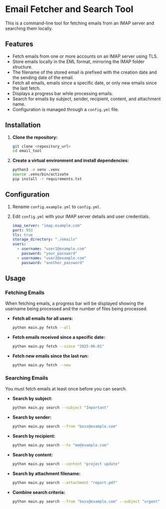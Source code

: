 
# Email Fetcher and Search Tool

This is a command-line tool for fetching emails from an IMAP server and searching them locally.

## Features

- Fetch emails from one or more accounts on an IMAP server using TLS.
- Store emails locally in the EML format, mirroring the IMAP folder structure.
- The filename of the stored email is prefixed with the creation date and the sending date of the email.
- Fetch all emails, emails since a specific date, or only new emails since the last fetch.
- Displays a progress bar while processing emails.
- Search for emails by subject, sender, recipient, content, and attachment name.
- Configuration is managed through a `config.yml` file.

## Installation

1.  **Clone the repository:**
    ```bash
    git clone <repository_url>
    cd email_tool
    ```

2.  **Create a virtual environment and install dependencies:**
    ```bash
    python3 -m venv .venv
    source .venv/bin/activate
    pip install -r requirements.txt
    ```

## Configuration

1.  Rename `config.example.yml` to `config.yml`.
2.  Edit `config.yml` with your IMAP server details and user credentials.

    ```yaml
    imap_server: "imap.example.com"
    port: 993
    tls: true
    storage_directory: "./emails"
    users:
      - username: "user1@example.com"
        password: "your_password"
      - username: "user2@example.com"
        password: "another_password"
    ```

## Usage

### Fetching Emails

When fetching emails, a progress bar will be displayed showing the username being processed and the number of files being processed.

-   **Fetch all emails for all users:**
    ```bash
    python main.py fetch --all
    ```

-   **Fetch emails received since a specific date:**
    ```bash
    python main.py fetch --since "2025-06-01"
    ```

-   **Fetch new emails since the last run:**
    ```bash
    python main.py fetch --new
    ```

### Searching Emails

You must fetch emails at least once before you can search.

-   **Search by subject:**
    ```bash
    python main.py search --subject "Important"
    ```

-   **Search by sender:**
    ```bash
    python main.py search --from "boss@example.com"
    ```

-   **Search by recipient:**
    ```bash
    python main.py search --to "me@example.com"
    ```

-   **Search by content:**
    ```bash
    python main.py search --content "project update"
    ```

-   **Search by attachment filename:**
    ```bash
    python main.py search --attachment "report.pdf"
    ```

-   **Combine search criteria:**
    ```bash
    python main.py search --from "boss@example.com" --subject "urgent"
    ```

